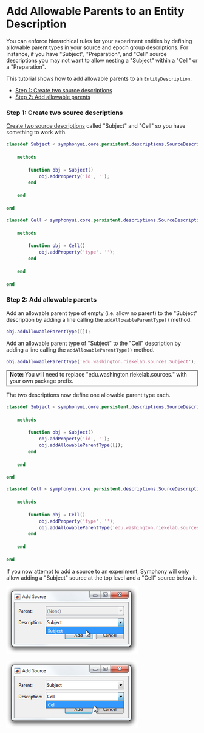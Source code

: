 # Add Allowable Parents to an Entity Description

You can enforce hierarchical rules for your experiment entities by defining allowable parent types in your source and epoch group descriptions. For instance, if you have "Subject", "Preparation", and "Cell" source descriptions you may not want to allow nesting a "Subject" within a "Cell" or a "Preparation".

This tutorial shows how to add allowable parents to an `EntityDescription`.

- [Step 1: Create two source descriptions](#step-1-create-two-source-descriptions)
- [Step 2: Add allowable parents](#step-2-add-allowable-parents)

### Step 1: Create two source descriptions
[Create two source descriptions](Write-an-Entity-Description) called "Subject" and "Cell" so you have something to work with.

```matlab
classdef Subject < symphonyui.core.persistent.descriptions.SourceDescription

    methods

        function obj = Subject()
            obj.addProperty('id', '');
        end

    end

end
```

```matlab
classdef Cell < symphonyui.core.persistent.descriptions.SourceDescription

    methods

        function obj = Cell()
            obj.addProperty('type', '');
        end

    end

end
```

### Step 2: Add allowable parents
Add an allowable parent type of empty (i.e. allow no parent) to the "Subject" description by adding a line calling the `addAllowableParentType()` method.

```matlab
obj.addAllowableParentType([]);
```

Add an allowable parent type of "Subject" to the "Cell" description by adding a line calling the `addAllowableParentType()` method.

```matlab
obj.addAllowableParentType('edu.washington.riekelab.sources.Subject');
```

<table cellspacing="0" class="note" summary="Note" cellpadding="5" border="1"><tbody><tr width="90%"><td>
<b>Note:</b> You will need to replace "edu.washington.riekelab.sources." with your own package prefix.
</td></tr></tbody></table>

The two descriptions now define one allowable parent type each.

```matlab
classdef Subject < symphonyui.core.persistent.descriptions.SourceDescription

    methods

        function obj = Subject()
            obj.addProperty('id', '');
            obj.addAllowableParentType([]);
        end

    end

end
```

```matlab
classdef Cell < symphonyui.core.persistent.descriptions.SourceDescription

    methods

        function obj = Cell()
            obj.addProperty('type', '');
            obj.addAllowableParentType('edu.washington.riekelab.sources.Subject');
        end

    end

end
```

If you now attempt to add a source to an experiment, Symphony will only allow adding a "Subject" source at the top level and a "Cell" source below it.

![add subject](images/add-allowable-parents-to-an-entity-description/add-subject.png)

![add cell](images/add-allowable-parents-to-an-entity-description/add-cell.png)
